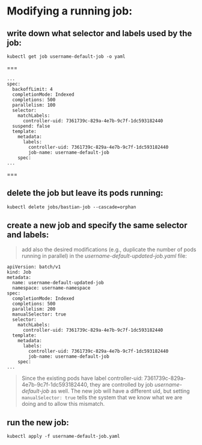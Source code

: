# Modifying a running job:
## write down what selector and labels used by the job:

``kubectl get job username-default-job -o yaml``

===
```
...
spec:
  backoffLimit: 4
  completionMode: Indexed
  completions: 500
  parallelism: 100
  selector:
    matchLabels:
      controller-uid: 7361739c-829a-4e7b-9c7f-1dc593182440
  suspend: false
  template:
    metadata:
      labels:
        controller-uid: 7361739c-829a-4e7b-9c7f-1dc593182440
        job-name: username-default-job
    spec:
...
```
===

## delete the job but leave its pods running:

``kubectl delete jobs/bastian-job --cascade=orphan``

## create a new job and specify the same selector and labels:
> add also the desired modifications (e.g., duplicate the number of pods running in parallel) in the *username-default-updated-job.yaml* file:

```
apiVersion: batch/v1
kind: Job
metadata:
  name: username-default-updated-job
  namespace: username-namespace
spec:
  completionMode: Indexed
  completions: 500
  parallelism: 200
  manualSelector: true
  selector:
    matchLabels:
      controller-uid: 7361739c-829a-4e7b-9c7f-1dc593182440
  template:
    metadata:
      labels:
        controller-uid: 7361739c-829a-4e7b-9c7f-1dc593182440
        job-name: username-default-job
    spec:
...
```

> Since the existing pods have label controller-uid: 7361739c-829a-4e7b-9c7f-1dc593182440, they are controlled by job *username-default-job* as well.
> The new job will have a different uid, but setting ``manualSelector: true`` tells the system that we know what we are doing and to allow this mismatch.

## run the new job:

``kubectl apply -f username-default-job.yaml``